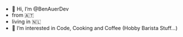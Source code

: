 - 👋 Hi, I’m @BenAuerDev
- from 🇦🇹
- living in 🇳🇱
- 👀 I’m interested in Code, Cooking and Coffee (Hobby Barista Stuff...)


<!---
BenAuerDev/BenAuerDev is a ✨ special ✨ repository because its `README.md` (this file) appears on your GitHub profile.
You can click the Preview link to take a look at your changes.
--->
